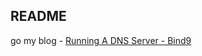 ## README
go my blog - [Running A DNS Server - Bind9](https://technicatgor.github.io/posts/RunningADNSServerBind9)
